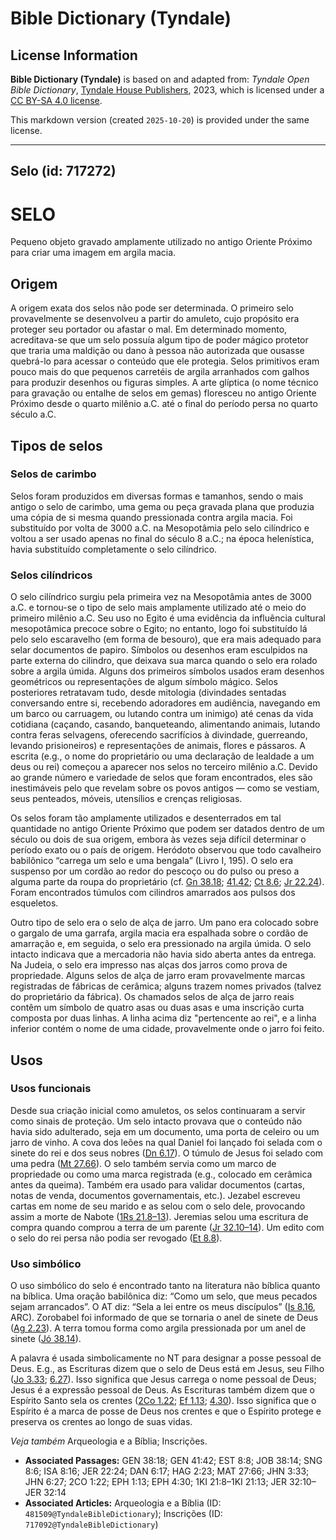 # Bible Dictionary (Tyndale)

## License Information

**Bible Dictionary (Tyndale)** is based on and adapted from: _Tyndale Open Bible Dictionary_, [Tyndale House Publishers](https://tyndaleopenresources.com/), 2023, which is licensed under a [CC BY-SA 4.0 license](https://creativecommons.org/licenses/by-sa/4.0/legalcode.en).

This markdown version (created `2025-10-20`) is provided under the same license.



--------------------------------

## Selo (id: 717272)

SELO
====

Pequeno objeto gravado amplamente utilizado no antigo Oriente Próximo para criar uma imagem em argila macia.

Origem
------

A origem exata dos selos não pode ser determinada. O primeiro selo provavelmente se desenvolveu a partir do amuleto, cujo propósito era proteger seu portador ou afastar o mal. Em determinado momento, acreditava\-se que um selo possuía algum tipo de poder mágico protetor que traria uma maldição ou dano à pessoa não autorizada que ousasse quebrá\-lo para acessar o conteúdo que ele protegia. Selos primitivos eram pouco mais do que pequenos carretéis de argila arranhados com galhos para produzir desenhos ou figuras simples. A arte glíptica (o nome técnico para gravação ou entalhe de selos em gemas) floresceu no antigo Oriente Próximo desde o quarto milênio a.C. até o final do período persa no quarto século a.C.

Tipos de selos
--------------

### Selos de carimbo

Selos foram produzidos em diversas formas e tamanhos, sendo o mais antigo o selo de carimbo, uma gema ou peça gravada plana que produzia uma cópia de si mesma quando pressionada contra argila macia. Foi substituído por volta de 3000 a.C. na Mesopotâmia pelo selo cilíndrico e voltou a ser usado apenas no final do século 8 a.C.; na época helenística, havia substituído completamente o selo cilíndrico.

### Selos cilíndricos

O selo cilíndrico surgiu pela primeira vez na Mesopotâmia antes de 3000 a.C. e tornou\-se o tipo de selo mais amplamente utilizado até o meio do primeiro milênio a.C. Seu uso no Egito é uma evidência da influência cultural mesopotâmica precoce sobre o Egito; no entanto, logo foi substituído lá pelo selo escaravelho (em forma de besouro), que era mais adequado para selar documentos de papiro. Símbolos ou desenhos eram esculpidos na parte externa do cilindro, que deixava sua marca quando o selo era rolado sobre a argila úmida. Alguns dos primeiros símbolos usados eram desenhos geométricos ou representações de algum símbolo mágico. Selos posteriores retratavam tudo, desde mitologia (divindades sentadas conversando entre si, recebendo adoradores em audiência, navegando em um barco ou carruagem, ou lutando contra um inimigo) até cenas da vida cotidiana (caçando, casando, banqueteando, alimentando animais, lutando contra feras selvagens, oferecendo sacrifícios à divindade, guerreando, levando prisioneiros) e representações de animais, flores e pássaros. A escrita (e.g., o nome do proprietário ou uma declaração de lealdade a um deus ou rei) começou a aparecer nos selos no terceiro milênio a.C. Devido ao grande número e variedade de selos que foram encontrados, eles são inestimáveis pelo que revelam sobre os povos antigos — como se vestiam, seus penteados, móveis, utensílios e crenças religiosas.

Os selos foram tão amplamente utilizados e desenterrados em tal quantidade no antigo Oriente Próximo que podem ser datados dentro de um século ou dois de sua origem, embora às vezes seja difícil determinar o período exato ou o país de origem. Heródoto observou que todo cavalheiro babilônico “carrega um selo e uma bengala” (Livro I, 195\). O selo era suspenso por um cordão ao redor do pescoço ou do pulso ou preso a alguma parte da roupa do proprietário (cf. [Gn 38\.18](https://ref.ly/Gen38:18); [41\.42](https://ref.ly/Gen41:42); [Ct 8\.6](https://ref.ly/Song8:6); [Jr 22\.24](https://ref.ly/Jer22:24)). Foram encontrados túmulos com cilindros amarrados aos pulsos dos esqueletos.

Outro tipo de selo era o selo de alça de jarro. Um pano era colocado sobre o gargalo de uma garrafa, argila macia era espalhada sobre o cordão de amarração e, em seguida, o selo era pressionado na argila úmida. O selo intacto indicava que a mercadoria não havia sido aberta antes da entrega. Na Judeia, o selo era impresso nas alças dos jarros como prova de propriedade. Alguns selos de alça de jarro eram provavelmente marcas registradas de fábricas de cerâmica; alguns trazem nomes privados (talvez do proprietário da fábrica). Os chamados selos de alça de jarro reais contêm um símbolo de quatro asas ou duas asas e uma inscrição curta composta por duas linhas. A linha acima diz "pertencente ao rei", e a linha inferior contém o nome de uma cidade, provavelmente onde o jarro foi feito.

Usos
----

### Usos funcionais

Desde sua criação inicial como amuletos, os selos continuaram a servir como sinais de proteção. Um selo intacto provava que o conteúdo não havia sido adulterado, seja em um documento, uma porta de celeiro ou um jarro de vinho. A cova dos leões na qual Daniel foi lançado foi selada com o sinete do rei e dos seus nobres ([Dn 6\.17](https://ref.ly/Dan6:17)). O túmulo de Jesus foi selado com uma pedra ([Mt 27\.66](https://ref.ly/Matt27:66)). O selo também servia como um marco de propriedade ou como uma marca registrada (e.g., colocado em cerâmica antes da queima). Também era usado para validar documentos (cartas, notas de venda, documentos governamentais, etc.). Jezabel escreveu cartas em nome de seu marido e as selou com o selo dele, provocando assim a morte de Nabote ([1Rs 21\.8–13](https://ref.ly/1Kgs21:8-1Kgs21:13)). Jeremias selou uma escritura de compra quando comprou a terra de um parente ([Jr 32\.10–14](https://ref.ly/Jer32:10-Jer32:14)). Um edito com o selo do rei persa não podia ser revogado ([Et 8\.8](https://ref.ly/Esth8:8)).

### Uso simbólico

O uso simbólico do selo é encontrado tanto na literatura não bíblica quanto na bíblica. Uma oração babilônica diz: “Como um selo, que meus pecados sejam arrancados”. O AT diz: “Sela a lei entre os meus discípulos” ([Is 8\.16](https://ref.ly/Isa8:16), ARC). Zorobabel foi informado de que se tornaria o anel de sinete de Deus ([Ag 2\.23](https://ref.ly/Hag2:23)). A terra tomou forma como argila pressionada por um anel de sinete ([Jó 38\.14](https://ref.ly/Job38:14)).

A palavra é usada simbolicamente no NT para designar a posse pessoal de Deus. E.g., as Escrituras dizem que o selo de Deus está em Jesus, seu Filho ([Jo 3\.33](https://ref.ly/John3:33); [6\.27](https://ref.ly/John6:27)). Isso significa que Jesus carrega o nome pessoal de Deus; Jesus é a expressão pessoal de Deus. As Escrituras também dizem que o Espírito Santo sela os crentes ([2Co 1\.22](https://ref.ly/2Cor1:22); [Ef 1\.13](https://ref.ly/Eph1:13); [4\.30](https://ref.ly/Eph4:30)). Isso significa que o Espírito é a marca de posse de Deus nos crentes e que o Espírito protege e preserva os crentes ao longo de suas vidas.

*Veja também* Arqueologia e a Bíblia; Inscrições.

* **Associated Passages:** GEN 38:18; GEN 41:42; EST 8:8; JOB 38:14; SNG 8:6; ISA 8:16; JER 22:24; DAN 6:17; HAG 2:23; MAT 27:66; JHN 3:33; JHN 6:27; 2CO 1:22; EPH 1:13; EPH 4:30; 1KI 21:8–1KI 21:13; JER 32:10–JER 32:14
* **Associated Articles:** Arqueologia e a Bíblia (ID: `481509@TyndaleBibleDictionary`); Inscrições (ID: `717092@TyndaleBibleDictionary`)

